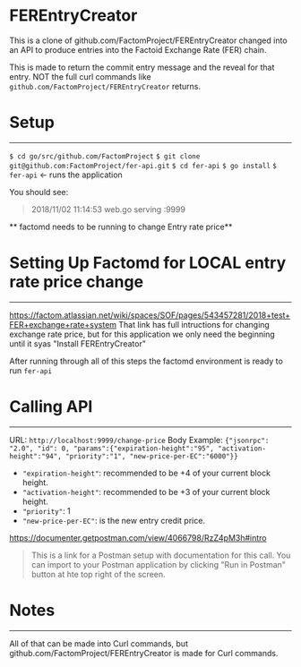# FEREntryCreator
This is a clone of github.com/FactomProject/FEREntryCreator changed into an API to produce entries into the Factoid Exchange Rate (FER) chain.

This is made to return the commit entry message and the reveal for that entry.
NOT the full curl commands like `github.com/FactomProject/FEREntryCreator` returns.

# Setup
---
`$ cd go/src/github.com/FactomProject`
`$ git clone git@github.com:FactomProject/fer-api.git`
`$ cd fer-api`
`$ go install`
`$ fer-api` <- runs the application

You should see:
 > 2018/11/02 11:14:53 web.go serving :9999

 ** factomd needs to be running to change Entry rate price**

# Setting Up Factomd for LOCAL entry rate price change
---
https://factom.atlassian.net/wiki/spaces/SOF/pages/543457281/2018+test+FER+exchange+rate+system
That link has full intructions for changing exchange rate price, but for this application we only need the beginning until it syas "Install FEREntryCreator"

After running through all of this steps the factomd environment is ready to run `fer-api`

# Calling API
---
URL: `http://localhost:9999/change-price`
Body Example: `{"jsonrpc": "2.0", "id": 0, "params":{"expiration-height":"95", "activation-height":"94", "priority":"1", "new-price-per-EC":"6000"}}`
* `"expiration-height"`: recommended to be +4 of your current block height.
* `"activation-height"`: recommended to be +3 of your current block height.
* `"priority"`: 1
* `"new-price-per-EC"`: is the new entry credit price.

https://documenter.getpostman.com/view/4066798/RzZ4pM3h#intro
 > This is a link for a Postman setup with documentation for this call.
 > You can import to your Postman application by clicking "Run in Postman" button at hte top right of the screen.

# Notes
---
All of that can be made into Curl commands, but github.com/FactomProject/FEREntryCreator is made for Curl commands. 

